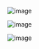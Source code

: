 ![image](https://user-images.githubusercontent.com/64855865/234927137-be103d4e-d8cb-4f48-bfad-0781d8ccb60a.png)

![image](https://user-images.githubusercontent.com/64855865/234925444-23675b03-78e3-47c7-83c3-0532390316a3.png)

![image](https://user-images.githubusercontent.com/64855865/234926872-e4fd269a-8290-4e3e-8dd3-7806410fb1b0.png)


